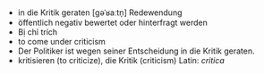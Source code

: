 - in die Kritik geraten	[ɡəˈʁaːtn̩]	Redewendung	
- öffentlich negativ bewertet oder hinterfragt werden
- Bị chỉ trích
- to come under criticism
- Der Politiker ist wegen seiner Entscheidung in die Kritik geraten.
- kritisieren (to criticize), die Kritik (criticism)	Latin: *critica*
